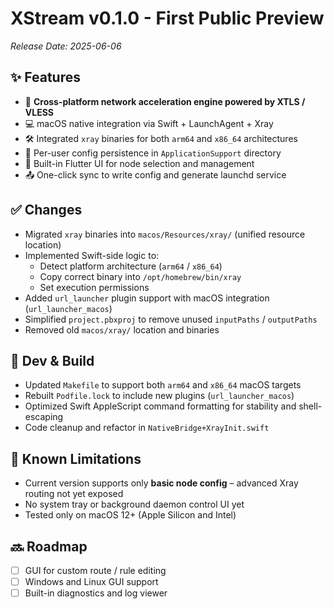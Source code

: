# XStream v0.1.0 - First Public Preview

_Release Date: 2025-06-06_

## ✨ Features

- 🎯 **Cross-platform network acceleration engine powered by XTLS / VLESS**
- 💻 macOS native integration via Swift + LaunchAgent + Xray
- 🛠️ Integrated `xray` binaries for both `arm64` and `x86_64` architectures
- 📂 Per-user config persistence in `ApplicationSupport` directory
- 📡 Built-in Flutter UI for node selection and management
- 📤 One-click sync to write config and generate launchd service

## ✅ Changes

- Migrated `xray` binaries into `macos/Resources/xray/` (unified resource location)
- Implemented Swift-side logic to:
  - Detect platform architecture (`arm64` / `x86_64`)
  - Copy correct binary into `/opt/homebrew/bin/xray`
  - Set execution permissions
- Added `url_launcher` plugin support with macOS integration (`url_launcher_macos`)
- Simplified `project.pbxproj` to remove unused `inputPaths` / `outputPaths`
- Removed old `macos/xray/` location and binaries

## 🔧 Dev & Build

- Updated `Makefile` to support both `arm64` and `x86_64` macOS targets
- Rebuilt `Podfile.lock` to include new plugins (`url_launcher_macos`)
- Optimized Swift AppleScript command formatting for stability and shell-escaping
- Code cleanup and refactor in `NativeBridge+XrayInit.swift`

## 🧪 Known Limitations

- Current version supports only **basic node config** – advanced Xray routing not yet exposed
- No system tray or background daemon control UI yet
- Tested only on macOS 12+ (Apple Silicon and Intel)

## 🔜 Roadmap

- [ ] GUI for custom route / rule editing
- [ ] Windows and Linux GUI support
- [ ] Built-in diagnostics and log viewer
